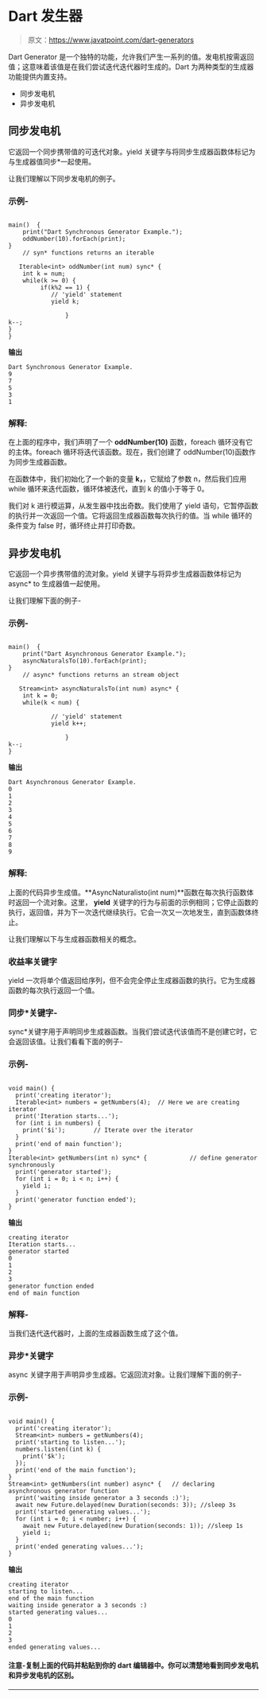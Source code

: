 # Dart 发生器

> 原文：<https://www.javatpoint.com/dart-generators>

Dart Generator 是一个独特的功能，允许我们产生一系列的值。发电机按需返回值；这意味着该值是在我们尝试迭代迭代器时生成的。Dart 为两种类型的生成器功能提供内置支持。

*   同步发电机
*   异步发电机

## 同步发电机

它返回一个同步携带值的可迭代对象。yield 关键字与将同步生成器函数体标记为与生成器值同步*一起使用。

让我们理解以下同步发电机的例子。

### 示例-

```

main()  {
    print("Dart Synchronous Generator Example.");
    oddNumber(10).forEach(print); 
}
    // syn* functions returns an iterable

   Iterable<int> oddNumber(int num) sync* {
    int k = num;
    while(k >= 0) {
         if(k%2 == 1) {
            // 'yield' statement
            yield k;

                }
k--;
}
}

```

**输出**

```
Dart Synchronous Generator Example.
9
7
5
3
1

```

### 解释:

在上面的程序中，我们声明了一个 **oddNumber(10)** 函数，foreach 循环没有它的主体。foreach 循环将迭代该函数。现在，我们创建了 oddNumber(10)函数作为同步生成器函数。

在函数体中，我们初始化了一个新的变量 **k，**，它赋给了参数 n，然后我们应用 while 循环来迭代函数，循环体被迭代，直到 k 的值小于等于 0。

我们对 k 进行模运算，从发生器中找出奇数。我们使用了 yield 语句，它暂停函数的执行并一次返回一个值。它将返回生成器函数每次执行的值。当 while 循环的条件变为 false 时，循环终止并打印奇数。

## 异步发电机

它返回一个异步携带值的流对象。yield 关键字与将异步生成器函数体标记为 async* to 生成器值一起使用。

让我们理解下面的例子-

### 示例-

```

main()  {
    print("Dart Asynchronous Generator Example.");
    asyncNaturalsTo(10).forEach(print); 
}
    // async* functions returns an stream object

   Stream<int> asyncNaturalsTo(int num) async* {
    int k = 0;
    while(k < num) {

            // 'yield' statement
            yield k++;

                }
k--;
}

```

**输出**

```
Dart Asynchronous Generator Example.
0
1
2
3
4
5
6
7
8
9

```

### 解释:

上面的代码异步生成值。**AsyncNaturalisto(int num)**函数在每次执行函数体时返回一个流对象。这里， **yield** 关键字的行为与前面的示例相同；它停止函数的执行，返回值，并为下一次迭代继续执行。它会一次又一次地发生，直到函数体终止。

让我们理解以下与生成器函数相关的概念。

### 收益率关键字

yield 一次将单个值返回给序列，但不会完全停止生成器函数的执行。它为生成器函数的每次执行返回一个值。

### 同步*关键字-

sync*关键字用于声明同步生成器函数。当我们尝试迭代该值而不是创建它时，它会返回该值。让我们看看下面的例子-

### 示例-

```

void main() {
  print('creating iterator');
  Iterable<int> numbers = getNumbers(4);  // Here we are creating iterator
  print('Iteration starts...');
  for (int i in numbers) {
    print('$i');        // Iterate over the iterator
  }
  print('end of main function');
}
Iterable<int> getNumbers(int n) sync* {            // define generator synchronously
  print('generator started');
  for (int i = 0; i < n; i++) {
    yield i;
  }
  print('generator function ended');
}

```

**输出**

```
creating iterator
Iteration starts...
generator started
0
1
2
3
generator function ended
end of main function

```

### 解释-

当我们迭代迭代器时，上面的生成器函数生成了这个值。

### 异步*关键字

async 关键字用于声明异步生成器。它返回流对象。让我们理解下面的例子-

### 示例-

```

void main() {
  print('creating iterator');
  Stream<int> numbers = getNumbers(4);
  print('starting to listen...');
  numbers.listen((int k) {
    print('$k');
  });
  print('end of the main function');
}
Stream<int> getNumbers(int number) async* {   // declaring asynchronous generator function
  print('waiting inside generator a 3 seconds :)'); 
  await new Future.delayed(new Duration(seconds: 3)); //sleep 3s
  print('started generating values...');
  for (int i = 0; i < number; i++) {
    await new Future.delayed(new Duration(seconds: 1)); //sleep 1s
    yield i;
  }
  print('ended generating values...');
}

```

**输出**

```
creating iterator
starting to listen...
end of the main function
waiting inside generator a 3 seconds :)
started generating values...
0
1
2
3
ended generating values...

```

#### 注意-复制上面的代码并粘贴到你的 dart 编辑器中。你可以清楚地看到同步发电机和异步发电机的区别。

* * *